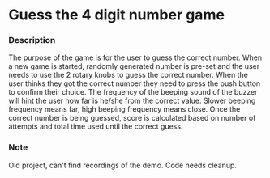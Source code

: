# Guess the 4 digit number game

### Description
The purpose of the game is for the user to guess the correct number.
When a new game is started, randomly generated number is pre-set and the user needs to use the 2 rotary knobs to guess the correct number.
When the user thinks they got the correct number they need to press the push button to confirm their choice.
The frequency of the beeping sound of the buzzer will hint the user how far is he/she from
the correct value. Slower beeping frequency means far, high beeping frequency means close. Once the correct number is being guessed,
score is calculated based on number of attempts and total time used until the correct guess.

### Note
Old project, can't find recordings of the demo. Code needs cleanup.

